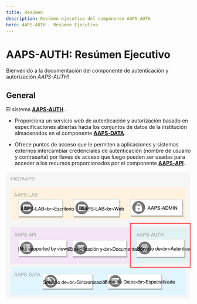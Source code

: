 ```yaml
---
title: Resúmen
description: Resúmen ejecutivo del componente AAPS-AUTH
hero: AAPS-AUTH - Resúmen Ejecutivo
---
```


# AAPS-AUTH: Resúmen Ejecutivo

Bienvenido a la documentación del componente de autenticación y autorización *AAPS-AUTH*!

## General

El sistema [**AAPS-AUTH**](./summary.md)...

* Proporciona un servicio web de autenticación y autorización basado en especificaciones abiertas hacia los conjuntos de datos de la institución almacenados en el componente [**AAPS-DATA**](../AAPS-DATA/summary.md).

* Ofrece puntos de acceso que le permiten a aplicaciones y sistemas externos intercambiar credenciales de autenticación (nombre de usuario y contraseña) por llaves de acceso que luego pueden ser usadas para acceder a los recursos proporcionados por el componente [**AAPS-API**](../AAPS-API/summary.md).

![arquitectura_auth](../img/arquitectura_auth.svg)
